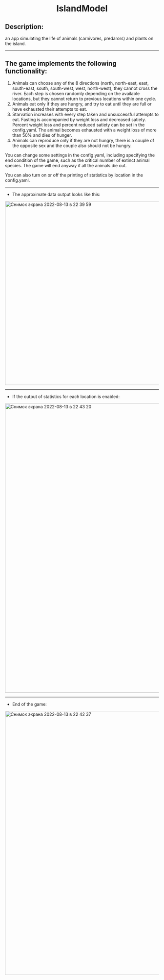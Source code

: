 # <h1 align="center">IslandModel </h1>

## Description:

an app simulating the life of animals (carnivores, predarors) and plants on the island.

<hr>

## The game implements the following functionality: 

1. Animals can choose any of the 8 directions (north, north-east, east, south-east, south, south-west, west, north-west),
   they cannot cross the river. Each step is chosen randomly depending on the available locations, but they cannot return 
   to previous locations within one cycle.
2. Animals eat only if they are hungry, and try to eat until they are full or have exhausted their attempts to eat.
3. Starvation increases with every step taken and unsuccessful attempts to eat. Fasting is accompanied by weight loss 
   and decreased satiety. Percent weight loss and percent reduced satiety can be set in the config.yaml. 
   The animal becomes exhausted with a weight loss of more than 50% and dies of hunger.
4. Animals can reproduce only if they are not hungry, there is a couple of the opposite sex and the couple also should 
   not be hungry.


You can change some settings in the config.yaml, including specifying the end condition of the game, such as the critical 
number of extinct animal species. The game will end anyway if all the animals die out.

You can also turn on or off the printing of statistics by location in the config.yaml.

<hr>

* The approximate data output looks like this:

<img width="600" alt="Снимок экрана 2022-08-13 в 22 39 59" src="https://user-images.githubusercontent.com/96682553/184510187-3e397d62-5a87-421c-92f5-6531f56f9d14.png">

<hr>

* If the output of statistics for each location is enabled:

<img width="944" alt="Снимок экрана 2022-08-13 в 22 43 20" src="https://user-images.githubusercontent.com/96682553/184510309-bfd8cfa0-fa54-41b3-a730-a6b0cef37631.png">

<hr>

* End of the game:

<img width="861" alt="Снимок экрана 2022-08-13 в 22 42 37" src="https://user-images.githubusercontent.com/96682553/184510276-f832b97f-7f3c-4c62-a273-40e030de296f.png">
